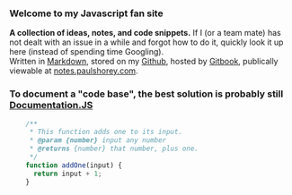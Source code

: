 ### Welcome to my Javascript fan site  
**A collection of ideas, notes, and code snippets.** If I (or a team mate) has not dealt with an issue in a while and forgot how to do it, quickly look it up here (instead of spending time Googling).  
Written in [Markdown](https://dillinger.io/), stored on my [Github](https://github.com/paulshorey/notes), hosted by [Gitbook](https://www.gitbook.com/), publically viewable at [notes.paulshorey.com](https://notes.paulshorey.com).  
  
### To document a "code base", the best solution is probably still [Documentation.JS](https://github.com/documentationjs/documentation/blob/master/docs/GETTING_STARTED.md)  
```javascript  
    /**  
     * This function adds one to its input.  
     * @param {number} input any number  
     * @returns {number} that number, plus one.  
     */  
    function addOne(input) {  
      return input + 1;  
    }  
```  